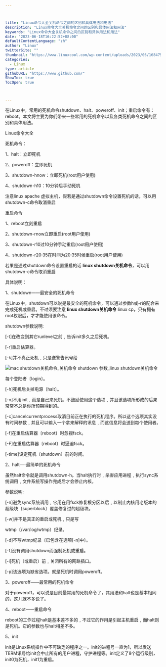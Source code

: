 ```yaml
---



title: "Linux命令大全关机命令之间的区别和具体用法和用法"
description: "Linux命令大全关机命令之间的区别和具体用法和用法"
keywords: "Linux命令大全关机命令之间的区别和具体用法和用法"
date: "2023-06-18T16:22:52+08:00"
defaultContentLanguage: "zh"
author: "Linux"
twitterSite: ""
thumbnail: "https://www.linuxcool.com/wp-content/uploads/2023/05/1684757386925_2.jpg"
categories:
  - Linux
type: article
githubURL: "https://www.github.com/"
ShowToc: true
TocOpen: true



---
```


在Linux中，常用的死机命令shutdown、halt、poweroff、init；重启命令有：reboot。本文将主要为你们带来一些常用的死机命令以及各类死机命令之间的区别和具体用法。

Linux命令大全

死机命令：

1、halt：立即死机

2、poweroff：立即死机

3、shutdown-hnow：立即死机(root用户使用)

4、shutdown-h10：10分钟后手动死机

注意linux apache 虚拟主机，假若是通过shutdown命令设置死机的话，可以用shutdown-c命令取消重启

重启命令

1、reboot立刻重启

2、shutdown-rnow立即重启(root用户使用)

3、shutdown-r10过10分钟手动重启(root用户使用)

4、shutdown-r20:35在时间为20:35时侯重启(root用户使用)

若果是通过shutdown命令设置重启的话 **linux shutdown关机命令**，可以用shutdown-c命令取消重启

具体说明：

1、shutdown——最安全的死机命令

在Linux中，shutdown可以说是最安全的死机命令，可以通过参数h或-r的配合来完成死机或重启。不过须要注意 **linux shutdown关机命令** linux cp，只有拥有root权限后，才才能使用该命令。

shutdown参数说明:

[-t]在改变到其它runlevel之前﹐告诉init多久之后死机。

[-r]重启估算器。

[-k]并不真正死机﹐只是送警告讯号给

![mac shutdown关机命令_关机命令 shutdown 参数_linux shutdown关机命令](https://www.linuxcool.com/wp-content/uploads/2023/05/1684757386925_2.jpg)

每个登陆者〔login〕。

[-h]死机后关掉电源〔halt〕。

[-n]不用init﹐而是自己来死机。不鼓励使用这个选项﹐并且该选项所形成的后果常常不总是你所预期得到的。

[-c]cancelcurrentprocess取消目前正在执行的死机程序。所以这个选项其实没有时间参数﹐并且可以输入一个拿来解释的讯息﹐而这信息将会送到每个使用者。

[-f]在重启估算器〔reboot〕时忽视fsck。

[-F]在重启估算器〔reboot〕时逼迫fsck。

[-time]设定死机〔shutdown〕前的时间。

2、halt—-最简单的死机命令

虽然halt命令就是调用shutdown-h。当halt执行时﹐杀害应用进程﹐执行sync系统调用﹐文件系统写操作完成后才会停止内核。

参数说明:

[-n]避免sync系统调用﹐它用在用fsck修复根分区以后﹐以制止内核用老版本的超级块〔superblock〕覆盖修复过的超级块。

[-w]并不是真正的重启或死机﹐只是写

wtmp〔/var/log/wtmp〕纪录。

[-d]不写wtmp纪录〔已包含在选项[-n]中〕。

[-f]没有调用shutdown而强制死机或重启。

[-i]死机〔或重启〕前﹐关闭所有的网路插口。

[-p]该选项为缺省选项。就是死机时调用poweroff。

3、poweroff——最常用的死机命令

对于poweroff，可以说是目前最常用的死机命令了，其用法和halt也是基本相同的，这儿就不多说了。

4、reboot——重启命令

reboot的工作过程halt是基本差不多的﹐不过它的作用是引起主机重启﹐而halt则是死机。它的参数也与halt相差不多。

5、init

init是Linux系统操作中不可缺乏的程序之一。init的进程号一直为1，所以发送TERM讯号给init会中止所有的用户进程，守护进程等。init定义了8个运行级别，init0为死机，init1为重启。